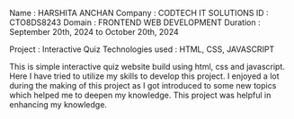 
Name : HARSHITA ANCHAN
Company : CODTECH IT SOLUTIONS
ID : CTO8DS8243
Domain : FRONTEND WEB DEVELOPMENT
Duration : September 20th, 2024 to October 20th, 2024

Project : Interactive Quiz
Technologies used : HTML, CSS, JAVASCRIPT

This is simple interactive quiz website build using html, css and javascript. Here I have tried to utilize my skills to develop this project. I enjoyed a lot during the making of this project as I got introduced to some new topics which helped me to deepen my knowledge.
This project was helpful in enhancing my knowledge.


